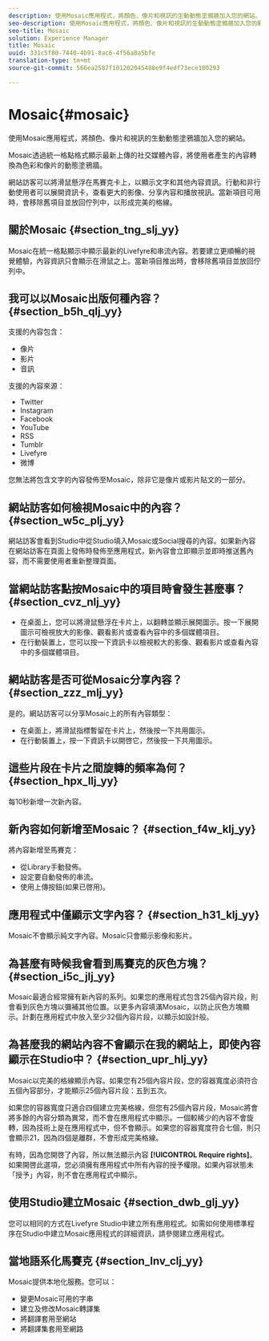 ```yaml
---
description: 使用Mosaic應用程式，將顏色、像片和視訊的生動動態塗鴉牆加入您的網站。
seo-description: 使用Mosaic應用程式，將顏色、像片和視訊的生動動態塗鴉牆加入您的網站。
seo-title: Mosaic
solution: Experience Manager
title: Mosaic
uuid: 331c5f80-7440-4b91-8ac6-4f56a8a5bfe
translation-type: tm+mt
source-git-commit: 566ea2587f101202045488e9f4edf73ece100293

---
```



# Mosaic{#mosaic}

使用Mosaic應用程式，將顏色、像片和視訊的生動動態塗鴉牆加入您的網站。

Mosaic透過統一格點格式顯示最新上傳的社交媒體內容，將使用者產生的內容轉換為色彩和像片的動態塗鴉牆。

網站訪客可以將滑鼠懸浮在馬賽克卡上，以顯示文字和其他內容資訊。行動和非行動使用者可以展開資訊卡，查看更大的影像、分享內容和播放視訊。當新項目可用時，會移除舊項目並放回佇列中，以形成完美的格線。

## 關於Mosaic {#section_tng_slj_yy}

Mosaic在統一格點顯示中顯示最新的Livefyre和串流內容。若要建立更順暢的視覺體驗，內容資訊只會顯示在滑鼠之上。當新項目推出時，會移除舊項目並放回佇列中。

## 我可以以Mosaic出版何種內容？ {#section_b5h_qlj_yy}

支援的內容包含：

* 像片
* 影片
* 音訊

支援的內容來源：

* Twitter
* Instagram
* Facebook
* YouTube
* RSS
* Tumblr
* Livefyre
* 微博

您無法將包含文字的內容發佈至Mosaic，除非它是像片或影片貼文的一部分。

## 網站訪客如何檢視Mosaic中的內容？ {#section_w5c_plj_yy}

網站訪客會看到Studio中從Studio填入Mosaic或Social搜尋的內容。如果新內容在網站訪客在頁面上發佈時發佈至應用程式，新內容會立即顯示並即時推送舊內容，而不需要使用者重新整理頁面。

## 當網站訪客點按Mosaic中的項目時會發生甚麼事？ {#section_cvz_nlj_yy}

* 在桌面上，您可以將滑鼠懸浮在卡片上，以翻轉並顯示展開圖示。按一下展開圖示可檢視放大的影像、觀看影片或查看內容中的多個媒體項目。
* 在行動裝置上，您可以按一下資訊卡以檢視較大的影像、觀看影片或查看內容中的多個媒體項目。

## 網站訪客是否可從Mosaic分享內容？ {#section_zzz_mlj_yy}

是的。網站訪客可以分享Mosaic上的所有內容類型：

* 在桌面上，將滑鼠指標暫留在卡片上，然後按一下共用圖示。
* 在行動裝置上，按一下資訊卡以開啓它，然後按一下共用圖示。

## 這些片段在卡片之間旋轉的頻率為何？ {#section_hpx_llj_yy}

每10秒新增一次新內容。

## 新內容如何新增至Mosaic？ {#section_f4w_klj_yy}

將內容新增至馬賽克：

* 從Library手動發佈。
* 設定要自動發佈的串流。
* 使用上傳按鈕(如果已啓用)。

## 應用程式中僅顯示文字內容？ {#section_h31_klj_yy}

Mosaic不會顯示純文字內容。Mosaic只會顯示影像和影片。

## 為甚麼有時候我會看到馬賽克的灰色方塊？ {#section_i5c_jlj_yy}

Mosaic最適合經常擁有新內容的系列。如果您的應用程式包含25個內容片段，則會看到灰色方塊以彌補其他位置。以更多內容填滿Mosaic，以防止灰色方塊顯示。計劃在應用程式中放入至少32個內容片段，以顯示如設計般。

## 為甚麼我的網站內容不會顯示在我的網站上，即使內容顯示在Studio中？ {#section_upr_hlj_yy}

Mosaic以完美的格線顯示內容。如果您有25個內容片段，您的容器寬度必須符合五個內容部分，才能顯示25個內容片段：五到五次。

如果您的容器寬度只適合四個建立完美格線，但您有25個內容片段，Mosaic將會將多餘的內容分類為異常，而不會在應用程式中顯示。一個較稀少的內容不會旋轉，因為技術上是在應用程式中，但不會顯示。如果您的容器寬度符合七個，則只會顯示21，因為四個是離群，不會形成完美格線。

有時，因為您開啓了內容，所以無法顯示內容 **[!UICONTROL Require rights]**。如果開啓此選項，您必須擁有應用程式中所有內容的授予權限。如果內容狀態未「授予」內容，則不會在應用程式中顯示。

## 使用Studio建立Mosaic {#section_dwb_glj_yy}

您可以相同的方式在Livefyre Studio中建立所有應用程式。如需如何使用標準程序在Studio中建立Mosaic應用程式的詳細資訊，請參閱建立應用程式。

## 當地語系化馬賽克 {#section_lnv_clj_yy}

Mosaic提供本地化服務。您可以：

* 變更Mosaic可用的字串
* 建立及修改Mosaic轉譯集
* 將翻譯套用至網站
* 將翻譯集套用至網路

